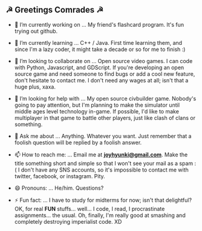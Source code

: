 ## ☭ Greetings Comrades ☭

<!--
**joyhyunki/joyhyunki** is a ✨ _special_ ✨ repository because its `README.md` (this file) appears on your GitHub profile.
Here are some ideas to get you started:-->

- 🔭 I’m currently working on ...
My friend's flashcard program. It's fun trying out github.

- 🌱 I’m currently learning ...
C++ / Java. First time learning them, and since I'm a lazy coder, it might take a decade or so for me to finish :)
  
- 👯 I’m looking to collaborate on ...
Open source video games. I can code with Python, Javascript, and GDScript. If you're developing an open source game and need someone to find bugs or add a cool new feature, don't hesitate to contact me. I don't need any wages at all; isn't that a huge plus, xaxa.

- 🤔 I’m looking for help with ...
My open source civbuilder game. Nobody's going to pay attention, but I'm planning to make the simulator until middle ages level technology in-game. If possible, I'd like to make multiplayer in that game to battle other players, just like clash of clans or something.

- 💬 Ask me about ...
Anything. Whatever you want. Just remember that a foolish question will be replied by a foolish answer.

- 📫 How to reach me: ...
Email me at **joyhyunki@gmail.com**. Make the title something short and simple so that I won't see your mail as a spam :(
I don't have any SNS accounts, so it's impossible to contact me with twitter, facebook, or instagram. Pity.
  
- 😄 Pronouns: ...
He/him. Questions?
  
- ⚡ Fun fact: ...
I have to study for midterms for now; isn't that delightful?
OK, for real **FUN** stuffs... well...
I code, I read, I procrastinate assignments... the usual.
Oh, finally, I'm really good at smashing and completely destroying imperialist code. XD
